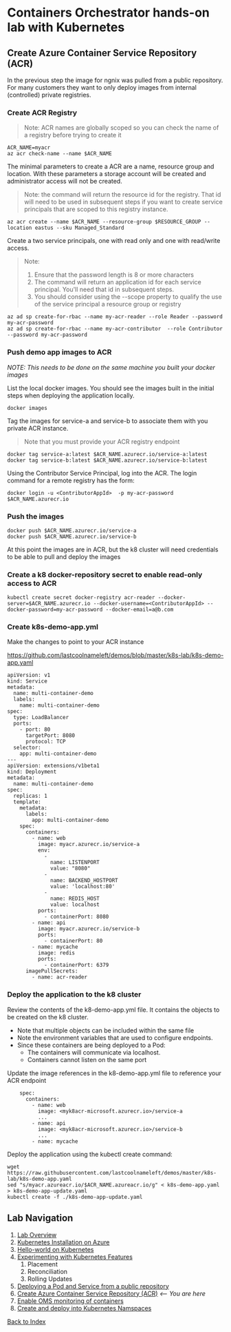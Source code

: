 # Containers Orchestrator hands-on lab with Kubernetes
## Create Azure Container Service Repository (ACR)

In the previous step the image for ngnix was pulled from a public repository. For many customers they want to only deploy images from internal (controlled) private registries.

### Create ACR Registry
> Note: ACR names are globally scoped so you can check the name of a registry before trying to create it
```
ACR_NAME=myacr
az acr check-name --name $ACR_NAME
```

The minimal parameters to create a ACR are a name, resource group and location. With these parameters a storage account will be created and administrator access will not be created.

> Note: the command will return the resource id for the registry. That id will need to be used in subsequent steps if you want to create service principals that are scoped to this registry instance.

```
az acr create --name $ACR_NAME --resource-group $RESOURCE_GROUP --location eastus --sku Managed_Standard
```

Create a two service principals, one with read only and one with read/write access.
> Note:
> 1. Ensure that the password length is 8 or more characters
> 1. The command will return an application id for each service principal. You'll need that id in subsequent steps.
> 1. You should consider using the --scope property to qualify the use of the service principal a resource group or registry

```
az ad sp create-for-rbac --name my-acr-reader --role Reader --password my-acr-password
az ad sp create-for-rbac --name my-acr-contributor  --role Contributor --password my-acr-password
```

### Push demo app images to ACR

*NOTE: This needs to be done on the same machine you built your docker images*

List the local docker images. You should see the images built in the initial steps when deploying the application locally.

```
docker images
```

Tag the images for service-a and service-b to associate them with you private ACR instance.
> Note that you must provide your ACR registry endpoint

```
docker tag service-a:latest $ACR_NAME.azurecr.io/service-a:latest
docker tag service-b:latest $ACR_NAME.azurecr.io/service-b:latest
```

Using the Contributor Service Principal, log into the ACR. The login command for a remote registry has the form: 
```
docker login -u <ContributorAppId>  -p my-acr-password $ACR_NAME.azurecr.io
```

### Push the images
```
docker push $ACR_NAME.azurecr.io/service-a
docker push $ACR_NAME.azurecr.io/service-b
```

At this point the images are in ACR, but the k8 cluster will need credentials to be able to pull and deploy the images

### Create a k8 docker-repository secret to enable read-only access to ACR
```
kubectl create secret docker-registry acr-reader --docker-server=$ACR_NAME.azurecr.io --docker-username=<ContributorAppId> --docker-password=my-acr-password --docker-email=a@b.com
```

### Create k8s-demo-app.yml 
Make the changes to point to your ACR instance

https://github.com/lastcoolnameleft/demos/blob/master/k8s-lab/k8s-demo-app.yaml

```
apiVersion: v1
kind: Service
metadata:
  name: multi-container-demo
  labels:
    name: multi-container-demo
spec:
  type: LoadBalancer
  ports:
    - port: 80
      targetPort: 8080
      protocol: TCP
  selector:
    app: multi-container-demo
---
apiVersion: extensions/v1beta1
kind: Deployment
metadata:
  name: multi-container-demo
spec:
  replicas: 1
  template:
    metadata:
      labels:
        app: multi-container-demo
    spec:
      containers:
        - name: web
          image: myacr.azurecr.io/service-a
          env:
            - 
              name: LISTENPORT
              value: "8080"
            -  
              name: BACKEND_HOSTPORT
              value: 'localhost:80'
            -  
              name: REDIS_HOST
              value: localhost
          ports:
            - containerPort: 8080
        - name: api
          image: myacr.azurecr.io/service-b
          ports:
            - containerPort: 80
        - name: mycache
          image: redis
          ports:
            - containerPort: 6379
      imagePullSecrets:
        - name: acr-reader
```


### Deploy the application to the k8 cluster

Review the contents of the k8-demo-app.yml file. It contains the objects to be created on the k8 cluster.
 - Note that multiple objects can be included within the same file
 - Note the environment variables that are used to configure endpoints. 
 - Since these containers are being deployed to a Pod:
    - The containers will communicate via localhost. 
    - Containers cannot listen on the same port

Update the image references in the k8-demo-app.yml file to reference your ACR endpoint
```
    spec:
      containers:
        - name: web
          image: <myk8acr-microsoft.azurecr.io>/service-a
          ...
        - name: api
          image: <myk8acr-microsoft.azurecr.io>/service-b
          ...
        - name: mycache  
```

Deploy the application using the kubectl create command:
```
wget https://raw.githubusercontent.com/lastcoolnameleft/demos/master/k8s-lab/k8s-demo-app.yaml
sed "s/myacr.azureacr.io/$ACR_NAME.azureacr.io/g" < k8s-demo-app.yaml > k8s-demo-app-update.yaml
kubectl create -f ./k8s-demo-app-update.yaml
```



## Lab Navigation
1. [Lab Overview](./index.html)
1. [Kubernetes Installation on Azure](./step01.html)
1. [Hello-world on Kubernetes](./step02.html)
1. [Experimenting with Kubernetes Features](./step03.html)
    1. Placement
    1. Reconciliation
    1. Rolling Updates
1. [Deploying a Pod and Service from a public repository](./step04.html)
1. [Create Azure Container Service Repository (ACR)](./step05.html) *<-- You are here*
1. [Enable OMS monitoring of containers](./step06.html)
1. [Create and deploy into Kubernetes Namspaces](./step07.html)

[Back to Index](../../index.html)
